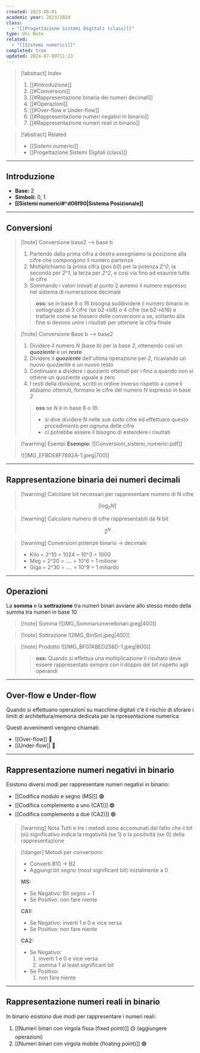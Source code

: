 ```yaml
---
created: 2023-08-01
academic year: 2023/2024
class:
  - "[[Progettazione Sistemi Digitali (class)]]"
type: Uni Note
related:
  - "[[Sistemi numerici]]"
completed: true
updated: 2024-07-09T11:13
---
```

>[!abstract] Index
>1. [[#Introduzione]]
>2. [[#Conversioni]]
>3. [[#Rappresentazione binaria dei numeri decimali]]
>4. [[#Operazioni]]
>5. [[#Over-flow e Under-flow]]
>6. [[#Rappresentazione numeri negativi in binario]]
>7. [[#Rappresentazione numeri reali in binario]]

>[!abstract] Related
>- [[Sistemi numerici]]
>- [[Progettazione Sistemi Digitali (class)]]

---
## Introduzione

- **Base:** 2
- **Simboli:** 0, 1
- **[[Sistemi numerici#^d06f90|Sistema Posizionale]]**

---
## Conversioni

>[!note] Conversione base2 --> base b
>1. Partendo dalla prima cifra a destra assegniamo la posizione alla cifre che compongono il numero partenza
>2. ﻿﻿﻿Moltiplichiamo la prima cifra (*pos b0*) per la potenza *2^0*, la seconda per *2^1*, la terza per *2^2*, e cosi via fino ad esaurire tutte le cifre
>3. ﻿﻿﻿Sommando i valori trovati al punto 2 avremo il numero espresso nel sistema di numerazione decimale
>
>>**oss:** se in base 8 o 16 bisogna suddividere il numero binario in sottogruppi di 3 cifre (se b2->b8) o 4 cifre (se b2->b16) e trattarle come se fossero delle conversioni a se, soltanto alla fine si devono unire i risultati per ottenere la cifra finale 

>[!note] Conversione Base b --> base2
>1. ﻿﻿﻿Dividere il numero *N* (base *b*) per la base *2*, ottenendo così un ***quoziente*** e un ***resto***
>2. ﻿﻿﻿Dividere il ***quoziente*** dell'ultima operazione per *2*, ricavando un nuovo quoziente e un nuovo resto
>3. ﻿﻿﻿Continuare a dividere i quozienti ottenuti per i fino a quando non si ottiene un quoziente uguale a zero
>4. ﻿﻿﻿I resti della divisione, scritti in ordine inverso rispetto a come li abbiamo ottenuti, formano le cifre del numero *N* espresso in base *2*
>
>>**oss** se *N* è in base 8 o 16:
>>- si dive dividere N nelle sue sotto cifre ed effettuare questo procedimento per ognuna delle cifre
>>-  ci potrebbe essere il bisogno di estendere i risultati

>[!warning] Esempi
>**Esempio:** [[Conversioni_sistemi_numerici.pdf]]
>
>![[IMG_EFBDE8F7892A-1.jpeg|700]]

---
## Rappresentazione binaria dei numeri decimali

>[!warning] Calcolare bit necessari per rappresentare numero di N cifre
>
>$$ 
>[\log_{2}{N}]
>$$

>[!warning] Calcolare numero di cifre rappresentabili da N bit
>
>$$
>2^N
>$$

>[!warning] Conversioni potenze binario -> decimale
>- Kilo = 2^10 = 1024 ~ 10^3 = 1000
>- Meg = 2^20 = .... = 10^6 = 1 milione
>- Giga = 2^30 = .... = 10^9 = 1 miliardo

---
## Operazioni

La **somma** e la **sottrazione** tra numeri binari avviane allo stesso modo della summa tra numeri in base 10

>[!note] Somma
>![[IMG_Sommanumereibinari.jpeg|400]]

>[!note] Sottrazione
>![[IMG_BinSot.jpeg|400]]

>[!note] Prodotto
>![[IMG_BF07ABED258D-1.jpeg|600]]
>>**oss:** Quando si effettua una moltiplicazione il risultato deve essere rappresentato sempre con il doppio dei bit rispetto agli operandi

---
## Over-flow e Under-flow

Quando si effettuano operazioni su macchine digitali c'è il rischio di sforare i limiti di architettura/memoria dedicata per la ripresentazione  numerica

Questi avvenimenti vengono chiamati:
- [[Over-flow]]  🔴
- [[Under-flow]]  🔴

---
## Rappresentazione numeri negativi in binario

Esistono diversi modi per rappresentare numeri negativi in binario:
- [[Codifica modulo e segno (MS)]] 🟢
- [[Codifica complemento a uno (CA1)]]  🟢
- [[Codifica complemento a due (CA2)]] 🟢

>[!warning] Nota
>Tutti e tre i metodi sono accomunati dal fatto che il bit più significativo indica la negatività (se 1) o la positività (se 0) della rappresentazione

>[!danger] Metodi per conversioni:
>- Converti B10 -> B2
>- Aggiungi bit segno (most significant bit) inizialmente a 0
>
>**MS:**
>- Se Negativo: Bit segno = 1
>- Se Positivo: non fare niente
>
>**CA1:**
>- Se Negativo: inverti 1 e 0 e vice versa
>- Se Positivo: non fare niente
>
>**CA2:**
>- Se Negativo: 
>	1. inverti 1 e 0 e vice versa
>	2. somma 1 al least significant bit
>- Se Positivo: 
>	1. non fare niente

---
## Rappresentazione numeri reali in binario

In binario esistono due modi per rappresentare i numeri reali:
1. [[Numeri binari con virgola fissa (fixed point)]]  🟡 (aggiungere operazioni)
2. [[Numeri binari con virgola mobile (floating point)]] 🟢



